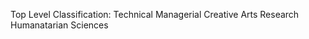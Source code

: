 
Top Level Classification:
  Technical
  Managerial
  Creative Arts
  Research
  Humanatarian Sciences
